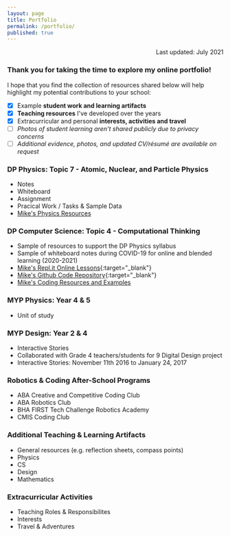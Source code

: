 ```yaml
---
layout: page
title: Portfolio
permalink: /portfolio/
published: true
---
```

<p align='right'>Last updated: July 2021</p>

### Thank you for taking the time to explore my online portfolio!
I hope that you find the collection of resources shared below will help highlight my potential contributions to your school:
- [x] Example **student work and learning artifacts**  
- [x] **Teaching resources** I've developed over the years  
- [x] Extracurricular and personal **interests, activities and travel**  
- [ ] *Photos of student learning aren't shared publicly due to privacy concerns*  
- [ ] *Additional evidence, photos, and updated CV/résumé are available on request*  

### DP Physics: Topic 7 - Atomic, Nuclear, and Particle Physics
- Notes
- Whiteboard
- Assignment
- Pracical Work / Tasks & Sample Data
- [Mike's Physics Resources](https://mvpoirier.github.io/coding/)

### DP Computer Science: Topic 4 - Computational Thinking
- Sample of resources to support the DP Physics syllabus
- Sample of whiteboard notes during COVID-19 for online and blended learning (2020-2021)
- [Mike's Repl.it Online Lessons](https://repl.it/@mpoirier){:target="_blank"}
- [Mike's Github Code Repository](https://github.com/mvpoirier){:target="_blank"}
- [Mike's Coding Resources and Examples](https://mvpoirier.github.io/coding/)

### MYP Physics: Year 4 & 5
- Unit of study

### MYP Design: Year 2 & 4
- Interactive Stories
- Collaborated with Grade 4 teachers/students for 9 Digital Design project
- Interactive Stories: November 11th 2016 to January 24, 2017


### Robotics & Coding After-School Programs
- ABA Creative and Competitive Coding Club
- ABA Robotics Club
- BHA FIRST Tech Challenge Robotics Academy
- CMIS Coding Club

### Additional Teaching & Learning Artifacts
- General resources (e.g. reflection sheets, compass points)
- Physics
- CS
- Design
- Mathematics

### Extracurricular Activities
- Teaching Roles & Responsibilites
- Interests
- Travel & Adventures